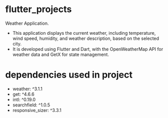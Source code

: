 # flutter_projects

Weather Application.

- This application displays the current weather, including temperature, wind speed, humidity, and weather description, based on the selected city.
- It is developed using Flutter and Dart, with the OpenWeatherMap API for weather data and GetX for state management.

# dependencies used in project
- weather: ^3.1.1
- get: ^4.6.6
- intl: ^0.19.0
- searchfield: ^1.0.5
- responsive_sizer: ^3.3.1

